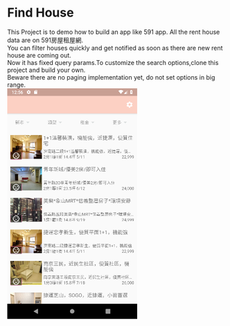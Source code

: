 # Find House
This Project is to demo how to build an app like 591 app. All the rent house data are on 591房屋租屋網.  
You can filter houses quickly and get notified as soon as there are new rent house are coming out.  
Now it has fixed query params.To customize the search options,clone this project and build your own.  
Beware there are no paging implementation yet, do not set options in big range.
\
![main page](https://github.com/timhuang1018/FindHouse/blob/master/find_house_main.png)

